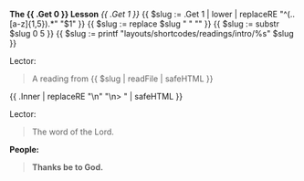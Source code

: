 **The {{ .Get 0 }} Lesson**
_{{ .Get 1 }}_
{{ $slug := .Get 1 | lower | replaceRE "^(..[a-z]{1,5}).*"  "$1" }}
{{ $slug := replace $slug " " "" }}
{{ $slug := substr $slug 0 5 }}
{{ $slug := printf "layouts/shortcodes/readings/intro/%s" $slug }}

Lector:
> A reading from {{ $slug | readFile | safeHTML }}

{{ .Inner | replaceRE "\n" "\n> " | safeHTML }}

Lector:
> The word of the Lord.

**People:**
> **Thanks be to God.**
